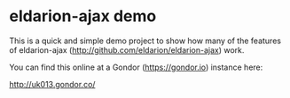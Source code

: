 eldarion-ajax demo
===================

This is a quick and simple demo project to show how many of the features of eldarion-ajax (http://github.com/eldarion/eldarion-ajax) work.

You can find this online at a Gondor (https://gondor.io) instance here:

http://uk013.gondor.co/
